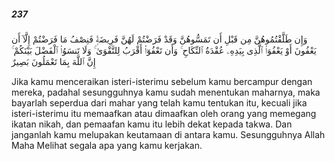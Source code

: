 ##### 237

<span class="ayah">وَإِن طَلَّقْتُمُوهُنَّ مِن قَبْلِ أَن تَمَسُّوهُنَّ وَقَدْ فَرَضْتُمْ لَهُنَّ فَرِيضَةًۭ فَنِصْفُ مَا فَرَضْتُمْ إِلَّآ أَن يَعْفُونَ أَوْ يَعْفُوَا۟ ٱلَّذِى بِيَدِهِۦ عُقْدَةُ ٱلنِّكَاحِ ۚ وَأَن تَعْفُوٓا۟ أَقْرَبُ لِلتَّقْوَىٰ ۚ وَلَا تَنسَوُا۟ ٱلْفَضْلَ بَيْنَكُمْ ۚ إِنَّ ٱللَّهَ بِمَا تَعْمَلُونَ بَصِيرٌ</span>

<span class="ayah_translation">Jika kamu menceraikan isteri-isterimu sebelum kamu bercampur dengan mereka, padahal sesungguhnya kamu sudah menentukan maharnya, maka bayarlah seperdua dari mahar yang telah kamu tentukan itu, kecuali jika isteri-isterimu itu memaafkan atau dimaafkan oleh orang yang memegang ikatan nikah, dan pemaafan kamu itu lebih dekat kepada takwa. Dan janganlah kamu melupakan keutamaan di antara kamu. Sesungguhnya Allah Maha Melihat segala apa yang kamu kerjakan.</span>

